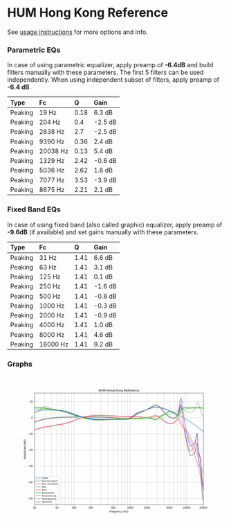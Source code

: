 # HUM Hong Kong Reference
See [usage instructions](https://github.com/jaakkopasanen/AutoEq#usage) for more options and info.

### Parametric EQs
In case of using parametric equalizer, apply preamp of **-6.4dB** and build filters manually
with these parameters. The first 5 filters can be used independently.
When using independent subset of filters, apply preamp of **-6.4 dB**.

| Type    | Fc       |    Q | Gain    |
|:--------|:---------|:-----|:--------|
| Peaking | 19 Hz    | 0.18 | 6.3 dB  |
| Peaking | 204 Hz   | 0.4  | -2.5 dB |
| Peaking | 2838 Hz  | 2.7  | -2.5 dB |
| Peaking | 9390 Hz  | 0.36 | 2.4 dB  |
| Peaking | 20038 Hz | 0.13 | 5.4 dB  |
| Peaking | 1329 Hz  | 2.42 | -0.6 dB |
| Peaking | 5036 Hz  | 2.62 | 1.6 dB  |
| Peaking | 7077 Hz  | 3.53 | -3.9 dB |
| Peaking | 8675 Hz  | 2.21 | 2.1 dB  |

### Fixed Band EQs
In case of using fixed band (also called graphic) equalizer, apply preamp of **-9.6dB**
(if available) and set gains manually with these parameters.

| Type    | Fc       |    Q | Gain    |
|:--------|:---------|:-----|:--------|
| Peaking | 31 Hz    | 1.41 | 6.6 dB  |
| Peaking | 63 Hz    | 1.41 | 3.1 dB  |
| Peaking | 125 Hz   | 1.41 | 0.1 dB  |
| Peaking | 250 Hz   | 1.41 | -1.6 dB |
| Peaking | 500 Hz   | 1.41 | -0.8 dB |
| Peaking | 1000 Hz  | 1.41 | -0.3 dB |
| Peaking | 2000 Hz  | 1.41 | -0.9 dB |
| Peaking | 4000 Hz  | 1.41 | 1.0 dB  |
| Peaking | 8000 Hz  | 1.41 | 4.6 dB  |
| Peaking | 16000 Hz | 1.41 | 9.2 dB  |

### Graphs
![](./HUM%20Hong%20Kong%20Reference.png)